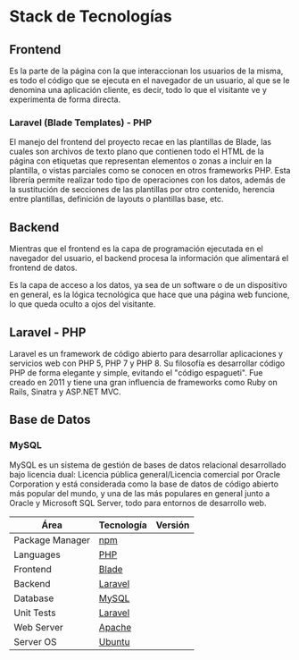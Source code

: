 # Stack de Tecnologías

## Frontend
Es la parte de la página con la que interaccionan los usuarios de la misma, es todo el código que se ejecuta en el navegador de un usuario, al que se le denomina una aplicación cliente, es decir, todo lo que el visitante ve y experimenta de forma directa.

### Laravel (Blade Templates) - PHP
El manejo del frontend del proyecto recae en las plantillas de Blade, las cuales son archivos de texto plano que contienen todo el HTML de la página con etiquetas que representan elementos o zonas a incluir en la plantilla, o vistas parciales como se conocen en otros frameworks PHP. Esta librería permite realizar todo tipo de operaciones con los datos, además de la sustitución de secciones de las plantillas por otro contenido, herencia entre plantillas, definición de layouts o plantillas base, etc.

## Backend
Mientras que el frontend es la capa de programación ejecutada en el navegador del usuario, el backend procesa la información que alimentará el frontend de datos.

Es la capa de acceso a los datos, ya sea de un software o de un dispositivo en general, es la lógica tecnológica que hace que una página web funcione, lo que queda oculto a ojos del visitante.

## Laravel - PHP
Laravel es un framework de código abierto para desarrollar aplicaciones y servicios web con PHP 5, PHP 7 y PHP 8. Su filosofía es desarrollar código PHP de forma elegante y simple, evitando el "código espagueti". Fue creado en 2011 y tiene una gran influencia de frameworks como Ruby on Rails, Sinatra y ASP.NET MVC.

## Base de Datos
### MySQL
MySQL es un sistema de gestión de bases de datos relacional desarrollado bajo licencia dual: Licencia pública general/Licencia comercial por Oracle Corporation y está considerada como la base de datos de código abierto más popular del mundo,​ y una de las más populares en general junto a Oracle y Microsoft SQL Server, todo para entornos de desarrollo web. 

|Área         |Tecnología    |Versión       |
|-------------|--------------|--------------|
|Package Manager|[npm]      |             |
|Languages    |[PHP]      |                |
|Frontend     |[Blade]         |              |
|Backend      |[Laravel]      |              |
|Database     |[MySQL]  |              |
|Unit Tests   |[Laravel]           |              |
|Web Server   |[Apache]       |              |
|Server OS    |[Ubuntu]      |               |

[Apache]: https://httpd.apache.org/
[npm]: https://www.npmjs.com/
[PHP]: https://www.php.net/manual/es/intro-whatis.php
[Blade]: https://laravel.com/docs/8.x/blade
[Laravel]: https://laravel.com/
[MySQL]: https://www.mysql.com/
[Laravel]: https://laravel.com/
[Ubuntu]: https://ubuntu.com/download